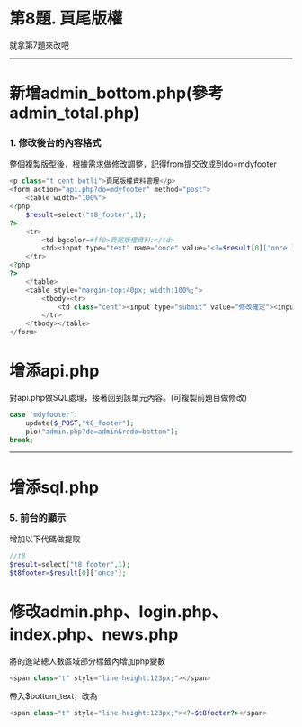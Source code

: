 # 第8題. 頁尾版權

就拿第7題來改吧

---

# 新增admin\_bottom.php\(參考admin\_total.php\)

### 1. 修改後台的內容格式

整個複製版型後，根據需求做修改調整，記得from提交改成到do=mdyfooter

```php
<p class="t cent botli">頁尾版權資料管理</p>
<form action="api.php?do=mdyfooter" method="post">
    <table width="100%">
<?php
    $result=select("t8_footer",1);
?>
    <tr>
        <td bgcolor=#ff0>頁尾版權資料:</td>
        <td><input type="text" name="once" value="<?=$result[0]['once']?>" style="width:90%"></td>
    </tr>
<?php
?>
    </table>
    <table style="margin-top:40px; width:100%;">
        <tbody><tr>
            <td class="cent"><input type="submit" value="修改確定"><input type="reset" value="重置"></td>
        </tr>
    </tbody></table>    
</form>
```

# 增添api.php

對api.php做SQL處理，接著回到該單元內容。\(可複製前題目做修改\)

```php
case 'mdyfooter':
    update($_POST,"t8_footer");
    plo("admin.php?do=admin&redo=bottom");
break;
```

---

# 增添sql.php

### 5. 前台的顯示

增加以下代碼做提取

```php
//t8
$result=select("t8_footer",1);
$t8footer=$result[0]['once'];
```

# 修改admin.php、login.php、index.php、news.php

將的進站總人數區域部分標籤內增加php變數

```php
<span class="t" style="line-height:123px;"></span>
```

帶入$bottom\_text，改為

```php
<span class="t" style="line-height:123px;"><?=$t8footer?></span>
```



